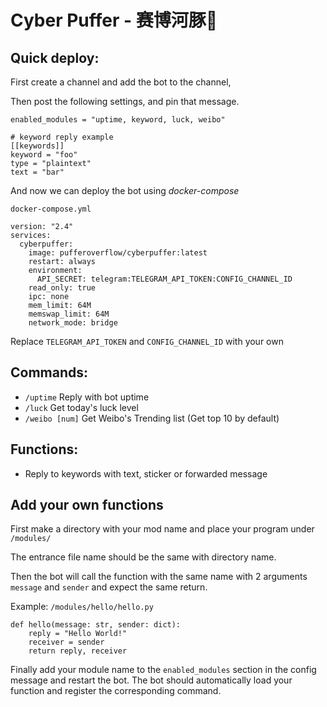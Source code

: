 # Cyber Puffer - 赛博河豚🐡

## Quick deploy:

First create a channel and add the bot to the channel, 

Then post the following settings, and pin that message.

```
enabled_modules = "uptime, keyword, luck, weibo"

# keyword reply example
[[keywords]]
keyword = "foo"
type = "plaintext"
text = "bar"
```

And now we can deploy the bot using *docker-compose*

`docker-compose.yml`
```
version: "2.4"
services:
  cyberpuffer:
    image: pufferoverflow/cyberpuffer:latest
    restart: always
    environment:
      API_SECRET: telegram:TELEGRAM_API_TOKEN:CONFIG_CHANNEL_ID
    read_only: true
    ipc: none
    mem_limit: 64M
    memswap_limit: 64M
    network_mode: bridge
```
Replace `TELEGRAM_API_TOKEN` and `CONFIG_CHANNEL_ID` with your own

## Commands:

 - `/uptime`        Reply with bot uptime
 - `/luck`          Get today's luck level
 - `/weibo [num]`   Get Weibo's Trending list (Get top 10 by default)

## Functions:

 - Reply to keywords with text, sticker or forwarded message

## Add your own functions

First make a directory with your mod name and place your program under `/modules/`

The entrance file name should be the same with directory name.

Then the bot will call the function with the same name with 2 arguments `message` and `sender` and expect the same return.

Example: `/modules/hello/hello.py`
```
def hello(message: str, sender: dict):
    reply = "Hello World!"
    receiver = sender
    return reply, receiver
```

Finally add your module name to the `enabled_modules` section in the config message and restart the bot. The bot should automatically load your function and register the corresponding command.